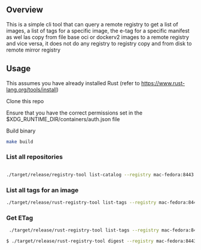 ## Overview

This is a simple cli tool that can query a remote registry to get a list of images, a list of tags for a specific image, the e-tag for a specific manifest
as wel las copy from file base oci or dockerv2 images to a remote registry and vice versa, it does not do any registry to registry copy 
and from disk to remote mirror registry

## Usage

This assumes you have already installed Rust (refer to https://www.rust-lang.org/tools/install)

Clone this repo

Ensure that you have the correct permissions set in the $XDG_RUNTIME_DIR/containers/auth.json file

Build binary

```bash
make build
```

### List all repositories

```bash

./target/release/registry-tool list-catalog --registry mac-fedora:8443 --namespace init/ubi9/ubi-micro  


```

### List all tags for an image

```bash
./target/release/rust-registry-tool list-tags --registry mac-fedora:8443 --namespace init/openshift --name release

```

### Get ETag

```bash
 ./target/release/rust-registry-tool list-tags --registry mac-fedora:8443 --namespace init/ubi9 --name ubi-micro   

$ ./target/release/rust-registry-tool digest --registry mac-fedora:8443 --namespace init/ubi9 --name ubi-micro --tag sha256-11b5e26e24ce14b02372860115162e81ae011b748619b371f261e1e97d4cf2bf  

```
